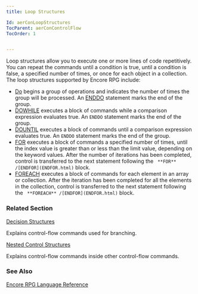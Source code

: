 ```yaml
---
title: Loop Structures

Id: aerConLoopStructures
TocParent: aerConControlFlow
TocOrder: 1


---
```


Loop structures allow you to execute one or more lines of code repetitively. You can repeat the commands until a condition is true, until a condition is false, a specified number of times, or once for each object in a collection. The loop structures supported by Encore RPG include: 

- [Do](DO.html) begins a group of operations and indicates the number
                of times the group will be processed.  An [ENDDO](ENDDO.html)
                statement marks the end of the group.
- [DOWHILE](DOWHILE.html) executes a block of commands while a
                comparison expression evaluates true. An ```ENDDO```
                statement marks the end of the group.
- [DOUNTIL](DOUNTIL.html) executes a block of commands until a
                comparison expression evaluates true.  An ```ENDDO```
                statement marks the end of the group.
- [FOR](FOR.html) executes a block of commands a specified number
                of times, until the index value is greater than or less than the limit value,
                depending on the keyword values.  After the number of iterations has been
                completed, control is transferred to the next statement following the ``` **FOR** /[ENDFOR](ENDFOR.html)```
                block.
- [FOREACH](FOREACH.html) executes a block of commands for each
                element in an array or collection.  After the iteration has been
                completed for all the elements in the collection, control is transferred to the
                next statement following the ``` **FOREACH** /[ENDFOR](ENDFOR.html)```
                block.

### Related Section

[Decision Structures](ecrConDecisionStructures.html)

Explains control-flow commands used for branching.


[Nested Control Structures](ecrConNestedControlOpCodes.html)

Explains control-flow commands inside other control-flow commands.


### See Also
[Encore RPG Language Reference](ecrLrfLangRefMain.html) 
